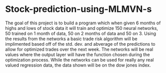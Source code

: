 # Stock-prediction-using-MLMVN-s
The goal of this project is to build a program which when given 6 months of highs and lows of stock data it will train and optimize 150 neural networks, 50 trained on 1 month of data, 50 on 2 months of data and 50 on 3.
Using the results from the networks a basic trade risk algorithm will be implimented based off of the std. dev. and abverage of the predictions to allow for optimized trades over the next week. 
The networks will be real values where the output layer will have the function chosen during the optimization process. While the networks can be used for really any real valued regression data, the data shown will be on the dow jones index.
